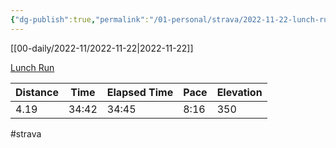 ```yaml
---
{"dg-publish":true,"permalink":"/01-personal/strava/2022-11-22-lunch-run/"}
---
```



[[00-daily/2022-11/2022-11-22\|2022-11-22]]

[Lunch Run](https://www.strava.com/activities/8168541303)

| Distance | Time  | Elapsed Time | Pace | Elevation |
| -------- | ----- | ------------ | ---- | --------- |
| 4.19     | 34:42 | 34:45        | 8:16 | 350       |




#strava

